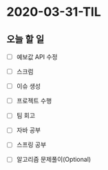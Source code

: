 # 2020-03-31-TIL

## 오늘 할 일

- [ ] 예보값 API 수정
- [ ] 스크럼
- [ ] 이슈 생성
- [ ] 프로젝트 수행
- [ ] 팀 회고
- [ ] 자바 공부
- [ ] 스프링 공부
- [ ] 알고리즘 문제풀이(Optional)

